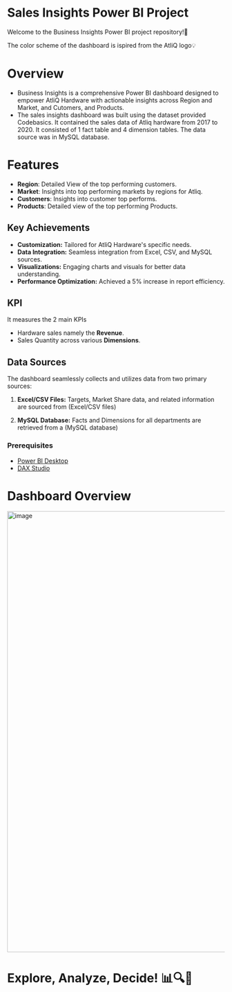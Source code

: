 # Sales Insights Power BI Project
Welcome to the Business Insights Power BI project repository!🚀

The color scheme of the dashboard is ispired from the AtliQ logo💡

# Overview
- Business Insights is a comprehensive Power BI dashboard designed to empower AtliQ Hardware with actionable insights across Region and Market, and Cutomers, and Products.
- The sales insights dashboard was built using the dataset provided Codebasics. It contained the sales data of Atliq hardware from 2017 to 2020. It consisted of 1 fact table and 4 dimension tables. The data source was in MySQL database.

# Features
- **Region**: Detailed View of the top performing customers.
- **Market**: Insights into top performing markets by regions for Atliq.
- **Customers**: Insights into customer top performs.
- **Products**: Detailed view of the top performing Products. 

## Key Achievements
- **Customization:** Tailored for AtliQ Hardware's specific needs.
- **Data Integration:** Seamless integration from Excel, CSV, and MySQL sources.
- **Visualizations:** Engaging charts and visuals for better data understanding.
- **Performance Optimization:** Achieved a 5% increase in report efficiency.

## KPI
It measures the 2 main KPIs

- Hardware sales namely the **Revenue**.
- Sales Quantity across various **Dimensions**.

## Data Sources
The dashboard seamlessly collects and utilizes data from two primary sources:

1. **Excel/CSV Files:** Targets, Market Share data, and related information are sourced from (Excel/CSV files)
   
2. **MySQL Database:** Facts and Dimensions for all departments are retrieved from a (MySQL database)

### Prerequisites
- [Power BI Desktop](https://powerbi.microsoft.com/desktop/)
- [DAX Studio](https://daxstudio.org/)



# Dashboard Overview
<img width="1596" height="1020" alt="image" src="https://github.com/user-attachments/assets/f3fae38d-18f6-4b41-a79a-9bd342ad24dc" />



# Explore, Analyze, Decide! 📊🔍🚀
